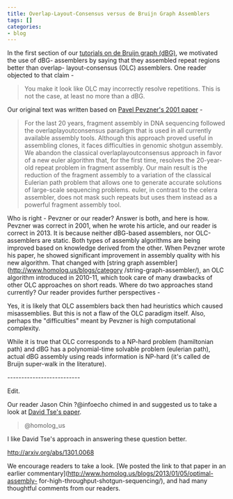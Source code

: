 ```yaml
---
title: Overlap-Layout-Consensus versus de Bruijn Graph Assemblers
tags: []
categories:
- blog
---
```

In the first section of our [tutorials on de Bruijn graph
(dBG)](http://www.homolog.us/Tutorials/), we motivated the use of dBG-
assemblers by saying that they assembled repeat regions better than overlap-
layout-consensus (OLC) assemblers. One reader objected to that claim -
<!--more-->

> You make it look like OLC may incorrectly resolve repetitions. This is not
the case, at least no more than a dBG.

Our original text was written based on [Pavel Pevzner's 2001
paper](http://www.ncbi.nlm.nih.gov/pmc/articles/PMC55524/) \-

> For the last 20 years, fragment assembly in DNA sequencing followed the
overlaplayoutconsensus paradigm that is used in all currently available
assembly tools. Although this approach proved useful in assembling clones, it
faces difficulties in genomic shotgun assembly. We abandon the classical
overlaplayoutconsensus approach in favor of a new euler algorithm that, for
the first time, resolves the 20-year-old repeat problem in fragment assembly.
Our main result is the reduction of the fragment assembly to a variation of
the classical Eulerian path problem that allows one to generate accurate
solutions of large-scale sequencing problems. euler, in contrast to the celera
assembler, does not mask such repeats but uses them instead as a powerful
fragment assembly tool.

Who is right - Pevzner or our reader? Answer is both, and here is how. Pevzner
was correct in 2001, when he wrote his article, and our reader is correct in
2013. It is because neither dBG-based assemblers, nor OLC-assemblers are
static. Both types of assembly algorithms are being improved based on
knowledge derived from the other. When Pevzner wrote his paper, he showed
significant improvement in assembly quality with his new algorithm. That
changed with [string graph assembler](http://www.homolog.us/blogs/category
/string-graph-assembler/), an OLC algorithm introduced in 2010-11, which took
care of many drawbacks of other OLC approaches on short reads. Where do two
approaches stand currently? Our reader provides further perspectives -

>

Yes, it is likely that OLC assemblers back then had heuristics which caused
misassemblies. But this is not a flaw of the OLC paradigm itself. Also,
perhaps the "difficulties" meant by Pevzner is high computational complexity.

While it is true that OLC corresponds to a NP-hard problem (hamiltonian path)
and dBG has a polynomial-time solvable problem (eulerian path), actual dBG
assembly using reads information is NP-hard (it's called de Bruijn super-walk
in the literature).

\--------------------------

Edit.

Our reader Jason Chin ?@infoecho chimed in and suggested us to take a look at
[David Tse's paper](http://arxiv.org/abs/1301.0068 ).

> @homolog_us

I like David Tse's approach in answering these question better.

http://arxiv.org/abs/1301.0068

We encourage readers to take a look. [We posted the link to that paper in an
earlier commentary](http://www.homolog.us/blogs/2013/01/05/optimal-assembly-
for-high-throughput-shotgun-sequencing/), and had many thoughtful comments
from our readers.

